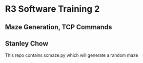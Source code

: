 # R3 Software Training 2
## Maze Generation, TCP Commands
## Stanley Chow

This repo contains scmaze.py which will generate a random maze
